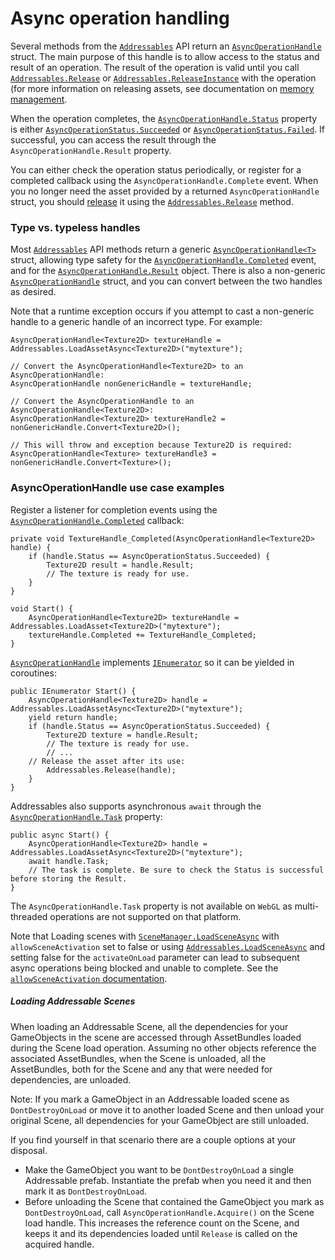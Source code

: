 # Async operation handling
Several methods from the [`Addressables`](../api/UnityEngine.AddressableAssets.Addressables.html) API return an [`AsyncOperationHandle`](../api/UnityEngine.ResourceManagement.AsyncOperations.AsyncOperationHandle-1.html) struct. The main purpose of this handle is to allow access to the status and result of an operation. The result of the operation is valid until you call [`Addressables.Release`](../api/UnityEngine.AddressableAssets.Addressables.html#UnityEngine_AddressableAssets_Addressables_Release_UnityEngine_ResourceManagement_AsyncOperations_AsyncOperationHandle_) or [`Addressables.ReleaseInstance`](../api/UnityEngine.AddressableAssets.Addressables.html#UnityEngine_AddressableAssets_Addressables_ReleaseInstance_GameObject_) with the operation (for more information on releasing assets, see documentation on [memory management](MemoryManagement.md).

When the operation completes, the [`AsyncOperationHandle.Status`](../api/UnityEngine.ResourceManagement.AsyncOperations.AsyncOperationHandle.html) property is either [`AsyncOperationStatus.Succeeded`](../api/UnityEngine.ResourceManagement.AsyncOperations.AsyncOperationStatus.html) or [`AsyncOperationStatus.Failed`](../api/UnityEngine.ResourceManagement.AsyncOperations.AsyncOperationStatus.html). If successful, you can access the result through the `AsyncOperationHandle.Result` property.

You can either check the operation status periodically, or register for a completed callback using the `AsyncOperationHandle.Complete` event. When you no longer need the asset provided by a returned `AsyncOperationHandle` struct, you should [release](MemoryManagement.md) it using the [`Addressables.Release`](../api/UnityEngine.AddressableAssets.Addressables.html#UnityEngine_AddressableAssets_Addressables_Release_UnityEngine_ResourceManagement_AsyncOperations_AsyncOperationHandle_) method.

### Type vs. typeless handles
Most [`Addressables`](../api/UnityEngine.AddressableAssets.Addressables.html) API methods return a generic [`AsyncOperationHandle<T>`](../api/UnityEngine.ResourceManagement.AsyncOperations.AsyncOperationHandle-1.html) struct, allowing type safety for the [`AsyncOperationHandle.Completed`](../api/UnityEngine.ResourceManagement.AsyncOperations.AsyncOperationHandle-1.html#UnityEngine_ResourceManagement_AsyncOperations_AsyncOperationHandle_1_Completed) event, and for the [`AsyncOperationHandle.Result`](../api/UnityEngine.ResourceManagement.AsyncOperations.AsyncOperationHandle-1.html#UnityEngine_ResourceManagement_AsyncOperations_AsyncOperationHandle_1_Result) object. There is also a non-generic [`AsyncOperationHandle`](../api/UnityEngine.ResourceManagement.AsyncOperations.AsyncOperationHandle.html) struct, and you can convert between the two handles as desired. 

Note that a runtime exception occurs if you attempt to cast a non-generic handle to a generic handle of an incorrect type. For example:

```
AsyncOperationHandle<Texture2D> textureHandle = Addressables.LoadAssetAsync<Texture2D>("mytexture");

// Convert the AsyncOperationHandle<Texture2D> to an AsyncOperationHandle:
AsyncOperationHandle nonGenericHandle = textureHandle;

// Convert the AsyncOperationHandle to an AsyncOperationHandle<Texture2D>:
AsyncOperationHandle<Texture2D> textureHandle2 = nonGenericHandle.Convert<Texture2D>();

// This will throw and exception because Texture2D is required:
AsyncOperationHandle<Texture> textureHandle3 = nonGenericHandle.Convert<Texture>();
```

### AsyncOperationHandle use case examples
Register a listener for completion events using the [`AsyncOperationHandle.Completed`](../api/UnityEngine.ResourceManagement.AsyncOperations.AsyncOperationHandle-1.html#UnityEngine_ResourceManagement_AsyncOperations_AsyncOperationHandle_1_Completed) callback:

```
private void TextureHandle_Completed(AsyncOperationHandle<Texture2D> handle) {
    if (handle.Status == AsyncOperationStatus.Succeeded) {
        Texture2D result = handle.Result;
        // The texture is ready for use.
    }
}

void Start() {
    AsyncOperationHandle<Texture2D> textureHandle = Addressables.LoadAsset<Texture2D>("mytexture");
    textureHandle.Completed += TextureHandle_Completed;
}
```

[`AsyncOperationHandle`](../api/UnityEngine.ResourceManagement.AsyncOperations.AsyncOperationHandle-1.html) implements [`IEnumerator`](../api/UnityEngine.ResourceManagement.AsyncOperations.AsyncOperationHandle-1.html#eii) so it can be yielded in coroutines:

```
public IEnumerator Start() {
    AsyncOperationHandle<Texture2D> handle = Addressables.LoadAssetAsync<Texture2D>("mytexture");
    yield return handle;
    if (handle.Status == AsyncOperationStatus.Succeeded) {
        Texture2D texture = handle.Result;
        // The texture is ready for use.
        // ...
	// Release the asset after its use:
        Addressables.Release(handle);
    }
}
```

Addressables also supports asynchronous `await` through the [`AsyncOperationHandle.Task`](../api/UnityEngine.ResourceManagement.AsyncOperations.AsyncOperationHandle-1.html#UnityEngine_ResourceManagement_AsyncOperations_AsyncOperationHandle_1_Task) property:

```
public async Start() {
    AsyncOperationHandle<Texture2D> handle = Addressables.LoadAssetAsync<Texture2D>("mytexture");
    await handle.Task;
    // The task is complete. Be sure to check the Status is successful before storing the Result.
}
```
The `AsyncOperationHandle.Task` property is not available on `WebGL` as multi-threaded operations are not supported on that platform.

Note that Loading scenes with [`SceneManager.LoadSceneAsync`](https://docs.unity3d.com/ScriptReference/SceneManagement.SceneManager.LoadSceneAsync.html) with `allowSceneActivation` set to false or using [`Addressables.LoadSceneAsync`](../api/UnityEngine.AddressableAssets.Addressables.html#UnityEngine_AddressableAssets_Addressables_LoadSceneAsync_System_Object_LoadSceneMode_System_Boolean_System_Int32_) and setting false for the `activateOnLoad` parameter can lead to subsequent async operations being blocked and unable to complete.  See the [`allowSceneActivation` documentation](https://docs.unity3d.com/ScriptReference/AsyncOperation-allowSceneActivation.html).

##### Loading Addressable Scenes
When loading an Addressable Scene, all the dependencies for your GameObjects in the scene are accessed through AssetBundles loaded during the Scene load operation.  Assuming no other objects reference the associated AssetBundles, when the Scene is unloaded, all the AssetBundles, both for the Scene and any that were needed for dependencies, are unloaded.

Note: If you mark a GameObject in an Addressable loaded scene as `DontDestroyOnLoad` or move it to another loaded Scene and then unload your original Scene, all dependencies for your GameObject are still unloaded.

If you find yourself in that scenario there are a couple options at your disposal.
- Make the GameObject you want to be `DontDestroyOnLoad` a single Addressable prefab.  Instantiate the prefab when you need it and then mark it as `DontDestroyOnLoad`.
- Before unloading the Scene that contained the GameObject you mark as `DontDestroyOnLoad`, call `AsyncOperationHandle.Acquire()` on the Scene load handle.  This increases the reference count on the Scene, and keeps it and its dependencies loaded until `Release` is called on the acquired handle.

